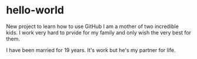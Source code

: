 # hello-world
New project to learn how to use GitHub
I am a mother of two incredible kids. I work very hard to prvide for my family and only wish the very best for them.

I have been married for 19 years. It's work but he's my partner for life.
